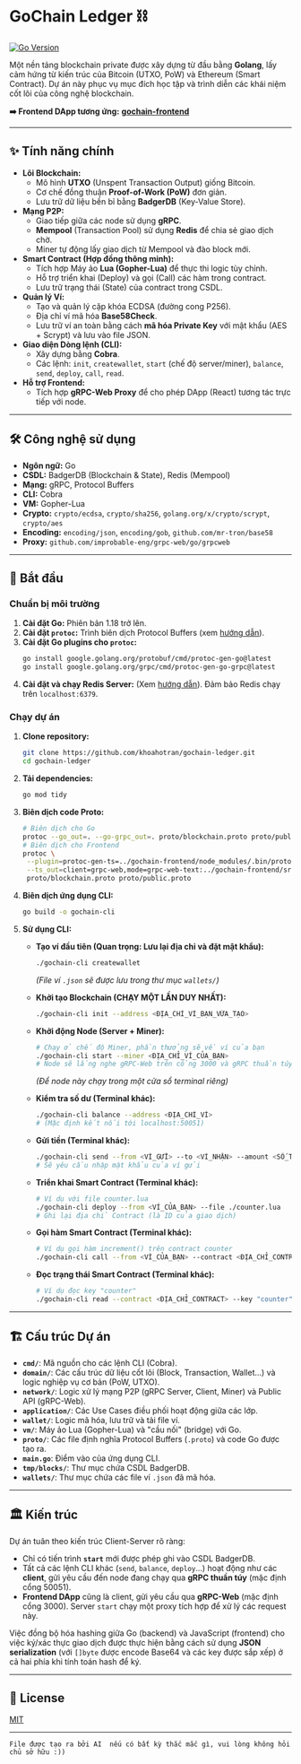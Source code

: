 # GoChain Ledger ⛓️

[![Go Version](https://img.shields.io/badge/go-1.18%2B-blue.svg)](https://golang.org/)

Một nền tảng blockchain private được xây dựng từ đầu bằng **Golang**, lấy cảm hứng từ kiến trúc của Bitcoin (UTXO, PoW) và Ethereum (Smart Contract). Dự án này phục vụ mục đích học tập và trình diễn các khái niệm cốt lõi của công nghệ blockchain.

**➡️ Frontend DApp tương ứng:** [**gochain-frontend**](https://github.com/khoahotran/gochain-frontend)

---

## ✨ Tính năng chính

* **Lõi Blockchain:**
    * Mô hình **UTXO** (Unspent Transaction Output) giống Bitcoin.
    * Cơ chế đồng thuận **Proof-of-Work (PoW)** đơn giản.
    * Lưu trữ dữ liệu bền bỉ bằng **BadgerDB** (Key-Value Store).
* **Mạng P2P:**
    * Giao tiếp giữa các node sử dụng **gRPC**.
    * **Mempool** (Transaction Pool) sử dụng **Redis** để chia sẻ giao dịch chờ.
    * Miner tự động lấy giao dịch từ Mempool và đào block mới.
* **Smart Contract (Hợp đồng thông minh):**
    * Tích hợp Máy ảo **Lua (Gopher-Lua)** để thực thi logic tùy chỉnh.
    * Hỗ trợ triển khai (Deploy) và gọi (Call) các hàm trong contract.
    * Lưu trữ trạng thái (State) của contract trong CSDL.
* **Quản lý Ví:**
    * Tạo và quản lý cặp khóa ECDSA (đường cong P256).
    * Địa chỉ ví mã hóa **Base58Check**.
    * Lưu trữ ví an toàn bằng cách **mã hóa Private Key** với mật khẩu (AES + Scrypt) và lưu vào file JSON.
* **Giao diện Dòng lệnh (CLI):**
    * Xây dựng bằng **Cobra**.
    * Các lệnh: `init`, `createwallet`, `start` (chế độ server/miner), `balance`, `send`, `deploy`, `call`, `read`.
* **Hỗ trợ Frontend:**
    * Tích hợp **gRPC-Web Proxy** để cho phép DApp (React) tương tác trực tiếp với node.

---

## 🛠️ Công nghệ sử dụng

* **Ngôn ngữ:** Go
* **CSDL:** BadgerDB (Blockchain & State), Redis (Mempool)
* **Mạng:** gRPC, Protocol Buffers
* **CLI:** Cobra
* **VM:** Gopher-Lua
* **Crypto:** `crypto/ecdsa`, `crypto/sha256`, `golang.org/x/crypto/scrypt`, `crypto/aes`
* **Encoding:** `encoding/json`, `encoding/gob`, `github.com/mr-tron/base58`
* **Proxy:** `github.com/improbable-eng/grpc-web/go/grpcweb`

---

## 🚀 Bắt đầu

### Chuẩn bị môi trường

1.  **Cài đặt Go:** Phiên bản 1.18 trở lên.
2.  **Cài đặt `protoc`:** Trình biên dịch Protocol Buffers (xem [hướng dẫn](https://grpc.io/docs/protoc-installation/)).
3.  **Cài đặt Go plugins cho `protoc`:**
    ```bash
    go install google.golang.org/protobuf/cmd/protoc-gen-go@latest
    go install google.golang.org/grpc/cmd/protoc-gen-go-grpc@latest
    ```
4.  **Cài đặt và chạy Redis Server:** (Xem [hướng dẫn](https://redis.io/docs/getting-started/installation/)). Đảm bảo Redis chạy trên `localhost:6379`.

### Chạy dự án

1.  **Clone repository:**
    ```bash
    git clone https://github.com/khoahotran/gochain-ledger.git
    cd gochain-ledger
    ```
2.  **Tải dependencies:**
    ```bash
    go mod tidy
    ```
3.  **Biên dịch code Proto:**
    ```bash
    # Biên dịch cho Go
    protoc --go_out=. --go-grpc_out=. proto/blockchain.proto proto/public.proto
    # Biên dịch cho Frontend
    protoc \
     --plugin=protoc-gen-ts=../gochain-frontend/node_modules/.bin/protoc-gen-ts \
     --ts_out=client=grpc-web,mode=grpc-web-text:../gochain-frontend/src/proto \
     proto/blockchain.proto proto/public.proto
    ```
4.  **Biên dịch ứng dụng CLI:**
    ```bash
    go build -o gochain-cli
    ```
5.  **Sử dụng CLI:**

    * **Tạo ví đầu tiên (Quan trọng: Lưu lại địa chỉ và đặt mật khẩu):**
        ```bash
        ./gochain-cli createwallet
        ```
        *(File ví `.json` sẽ được lưu trong thư mục `wallets/`)*

    * **Khởi tạo Blockchain (CHẠY MỘT LẦN DUY NHẤT):**
        ```bash
        ./gochain-cli init --address <ĐỊA_CHỈ_VÍ_BẠN_VỪA_TẠO>
        ```

    * **Khởi động Node (Server + Miner):**
        ```bash
        # Chạy ở chế độ Miner, phần thưởng sẽ về ví của bạn
        ./gochain-cli start --miner <ĐỊA_CHỈ_VÍ_CỦA_BẠN>
        # Node sẽ lắng nghe gRPC-Web trên cổng 3000 và gRPC thuần túy trên 50051
        ```
        *(Để node này chạy trong một cửa sổ terminal riêng)*

    * **Kiểm tra số dư (Terminal khác):**
        ```bash
        ./gochain-cli balance --address <ĐỊA_CHỈ_VÍ>
        # (Mặc định kết nối tới localhost:50051)
        ```

    * **Gửi tiền (Terminal khác):**
        ```bash
        ./gochain-cli send --from <VÍ_GỬI> --to <VÍ_NHẬN> --amount <SỐ_TIỀN>
        # Sẽ yêu cầu nhập mật khẩu của ví gửi
        ```

    * **Triển khai Smart Contract (Terminal khác):**
        ```bash
        # Ví dụ với file counter.lua
        ./gochain-cli deploy --from <VÍ_CỦA_BẠN> --file ./counter.lua
        # Ghi lại địa chỉ Contract (là ID của giao dịch)
        ```

    * **Gọi hàm Smart Contract (Terminal khác):**
        ```bash
        # Ví dụ gọi hàm increment() trên contract counter
        ./gochain-cli call --from <VÍ_CỦA_BẠN> --contract <ĐỊA_CHỈ_CONTRACT> --function "increment" --args "[]"
        ```

    * **Đọc trạng thái Smart Contract (Terminal khác):**
        ```bash
        # Ví dụ đọc key "counter"
        ./gochain-cli read --contract <ĐỊA_CHỈ_CONTRACT> --key "counter"
        ```

---

## 🏗️ Cấu trúc Dự án

* **`cmd/`**: Mã nguồn cho các lệnh CLI (Cobra).
* **`domain/`**: Các cấu trúc dữ liệu cốt lõi (Block, Transaction, Wallet...) và logic nghiệp vụ cơ bản (PoW, UTXO).
* **`network/`**: Logic xử lý mạng P2P (gRPC Server, Client, Miner) và Public API (gRPC-Web).
* **`application/`**: Các Use Cases điều phối hoạt động giữa các lớp.
* **`wallet/`**: Logic mã hóa, lưu trữ và tải file ví.
* **`vm/`**: Máy ảo Lua (Gopher-Lua) và "cầu nối" (bridge) với Go.
* **`proto/`**: Các file định nghĩa Protocol Buffers (`.proto`) và code Go được tạo ra.
* **`main.go`**: Điểm vào của ứng dụng CLI.
* **`tmp/blocks/`**: Thư mục chứa CSDL BadgerDB.
* **`wallets/`**: Thư mục chứa các file ví `.json` đã mã hóa.

---

## 🏛️ Kiến trúc

Dự án tuân theo kiến trúc Client-Server rõ ràng:
* Chỉ có tiến trình **`start`** mới được phép ghi vào CSDL BadgerDB.
* Tất cả các lệnh CLI khác (`send`, `balance`, `deploy`...) hoạt động như các **client**, gửi yêu cầu đến node đang chạy qua **gRPC thuần túy** (mặc định cổng 50051).
* **Frontend DApp** cũng là client, gửi yêu cầu qua **gRPC-Web** (mặc định cổng 3000). Server `start` chạy một proxy tích hợp để xử lý các request này.

Việc đồng bộ hóa hashing giữa Go (backend) và JavaScript (frontend) cho việc ký/xác thực giao dịch được thực hiện bằng cách sử dụng **JSON serialization** (với `[]byte` được encode Base64 và các key được sắp xếp) ở cả hai phía khi tính toán hash để ký.

---

## 📄 License

[MIT](LICENSE)

---

`File được tạo ra bởi AI  nếu có bất kỳ thắc mắc gì, vui lòng không hỏi chủ sở hữu :))`

